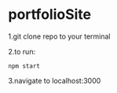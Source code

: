 # portfolioSite
1.git clone repo to your terminal

2.to run:
```
npm start
```

3.navigate to localhost:3000
